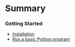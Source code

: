 # Summary


### Getting Started


* [Installation](getting_started/installation_guide.MD)
* [Run a basic Python program](getting_started/warm_up.MD)